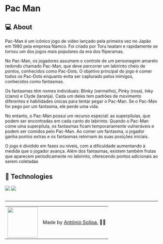 # Pac Man

## 💻 About

Pac-Man é um icônico jogo de vídeo lançado pela primeira vez no Japão em 1980 pela empresa Namco. Foi criado por Toru Iwatani e rapidamente se tornou um dos jogos mais populares da era dos fliperamas.

No Pac-Man, os jogadores assumem o controle de um personagem amarelo redondo chamado Pac-Man, que deve percorrer um labirinto cheio de pontos, conhecidos como Pac-Dots. O objetivo principal do jogo é comer todos os Pac-Dots enquanto evita ser capturado pelos inimigos, conhecidos como fantasmas.

Os fantasmas têm nomes individuais: Blinky (vermelho), Pinky (rosa), Inky (ciano) e Clyde (laranja). Cada um deles tem padrões de movimento diferentes e habilidades únicas para tentar pegar o Pac-Man. Se o Pac-Man for pego por um fantasma, ele perde uma vida.

No entanto, o Pac-Man possui um recurso especial: as superpílulas, que podem ser encontradas em cada canto do labirinto. Quando o Pac-Man come uma superpílula, os fantasmas ficam temporariamente vulneráveis ​​e podem ser comidos pelo Pac-Man. Ao comer um fantasma, o jogador ganha pontos extras e os fantasmas retornam às suas posições iniciais.

O jogo é dividido em fases ou níveis, com a dificuldade aumentando à medida que o jogador avança. Além dos fantasmas, existem também frutas que aparecem periodicamente no labirinto, oferecendo pontos adicionais ao serem coletadas

## 🧠 Technologies

<div>
    <img src="https://img.shields.io/badge/HTML5-E34F26?style=for-the-badge&logo=html5&logoColor=white" />
    <img src="https://img.shields.io/badge/CSS3-1572B6?style=for-the-badge&logo=css3&logoColor=white" />
</div>
<br>

---

<table>
  <tr>
    <td>
      <img src="https://github.com/asolipa0.png" width="100px" />
    </td>
    <td>
      Made by <a href="https://github.com/asolipa0">António Solipa.</a> 🙋‍♂️
    </td>
  </tr>
</table>